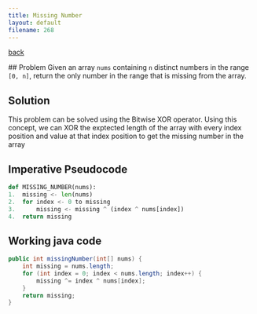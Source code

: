 ```yaml
---
title: Missing Number
layout: default
filename: 268
--- 
```

[back](/dsvinod90/tech)

## Problem
Given an array `nums` containing `n` distinct numbers in the range `[0, n]`, return the only number in the range that is missing from the array.

##  Solution
This problem can be solved using the Bitwise XOR operator. Using this concept, we can XOR the exptected length of the array with every index position and value at that index position to get the missing number in the array

## Imperative Pseudocode
```python
def MISSING_NUMBER(nums):
1.  missing <- len(nums)
2.  for index <- 0 to missing
3.      missing <- missing ^ (index ^ nums[index])
4.  return missing
```
## Working java code
```java
public int missingNumber(int[] nums) {
    int missing = nums.length;
    for (int index = 0; index < nums.length; index++) {
        missing ^= index ^ nums[index];
    }
    return missing;
}
```